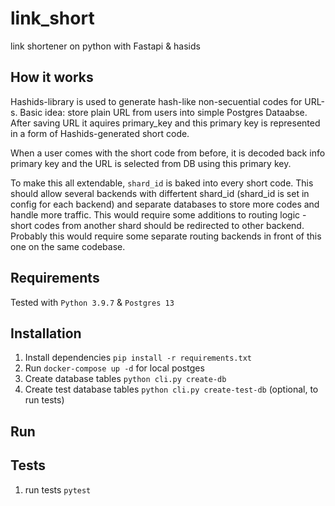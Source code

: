 # link_short
link shortener on python with Fastapi &amp; hasids

## How it works
Hashids-library is used to generate hash-like non-secuential codes for URL-s. 
Basic idea: store plain URL from users into simple Postgres Dataabse. After saving URL it aquires primary_key and this primary key is represented in a form of Hashids-generated short code. 

When a user comes with the short code from before, it is decoded back info primary key and the URL is selected from DB using this primary key. 

To make this all extendable, `shard_id` is baked into every short code. This should allow several backends with differtent shard_id (shard_id is set in config for each backend) and separate databases to store more codes and handle more traffic. This would require some additions to routing logic - short codes from another shard should be redirected to other backend. Probably this would require some separate routing backends in front of this one on the same codebase.

## Requirements
Tested with `Python 3.9.7` &amp; `Postgres 13`

## Installation
1. Install dependencies `pip install -r requirements.txt`
2. Run `docker-compose up -d` for local postges
3. Create database tables `python cli.py create-db`
4. Create test database tables `python cli.py create-test-db` (optional, to run tests)
## Run



## Tests
1. run tests `pytest`
